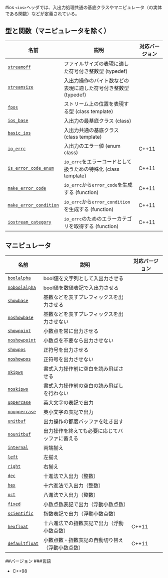 #ios
`<ios>`ヘッダでは、入出力処理共通の基底クラスやマニピュレータ（の実体である関数）などが定義されている。

## 型と関数（マニピュレータを除く）

| 名前                                                    | 説明                                                           | 対応バージョン |
|---------------------------------------------------------|----------------------------------------------------------------|----------------|
| [`streamoff`](./ios/streamoff.md)                       | ファイルサイズの表現に適した符号付き整数型 (typedef)           |                |
| [`streamsize`](./ios/streamsize.md)                     | 入出力操作のバイト数などの表現に適した符号付き整数型 (typedef) |                |
| [`fpos`](./ios/fpos.md)                                 | ストリーム上の位置を表現する型 (class template)                |                |
| [`ios_base`](./ios/ios_base.md)                         | 入出力の最基底クラス (class)                                   |                |
| [`basic_ios`](./ios/basic_ios.md)                       | 入出力共通の基底クラス (class template)                        |                |
| [`io_errc`](./ios/io_errc.md)                           | 入出力のエラー値 (enum class)                                  | C++11          |
| [`is_error_code_enum`](./ios/is_error_code_enum.md)     | `io_errc`をエラーコードとして扱うための特殊化 (class template) | C++11          |
| [`make_error_code`](./ios/make_error_code.md)           | `io_errc`から`error_code`を生成する (function)                 | C++11          |
| [`make_error_condition`](./ios/make_error_condition.md) | `io_errc`から`error_condition`を生成する (function)            | C++11          |
| [`iostream_category`](./ios/iostream_category.md)       | `io_errc`のためのエラーカテゴリを取得する (function)           | C++11          |

## マニピュレータ

| 名前                                    | 説明                                             | 対応バージョン |
|-----------------------------------------|--------------------------------------------------|----------------|
| [`boolalpha`](./ios/boolalpha.md)       | bool値を文字列として入出力させる                 |                |
| [`noboolalpha`](./ios/noboolalpha.md)   | bool値を数値表記で入出力させる                   |                |
| [`showbase`](./ios/showbase.md)         | 基数などを表すプレフィックスを出力させる         |                |
| [`noshowbase`](./ios/noshowbase.md)     | 基数などを表すプレフィックスを出力させない       |                |
| [`showpoint`](./ios/showpoint.md)       | 小数点を常に出力させる                           |                |
| [`noshowpoint`](./ios/noshowpoint.md)   | 小数点を不要なら出力させない                     |                |
| [`showpos`](./ios/showpos.md)           | 正符号を出力させる                               |                |
| [`noshowpos`](./ios/noshowpos.md)       | 正符号を出力させない                             |                |
| [`skipws`](./ios/skipws.md)             | 書式入力操作前に空白を読み飛ばさせる             |                |
| [`noskipws`](./ios/noskipws.md)         | 書式入力操作前の空白の読み飛ばしを行わない       |                |
| [`uppercase`](./ios/uppercase.md)       | 英大文字の表記で出力                             |                |
| [`nouppercase`](./ios/nouppercase.md)   | 英小文字の表記で出力                             |                |
| [`unitbuf`](./ios/unitbuf.md)           | 出力操作の都度バッファを吐き出す                 |                |
| [`nounitbuf`](./ios/nounitbuf.md)       | 出力操作を終えても必要に応じてバッファに蓄える   |                |
| [`internal`](./ios/internal.md)         | 両端揃え                                         |                |
| [`left`](./ios/left.md)                 | 左揃え                                           |                |
| [`right`](./ios/right.md)               | 右揃え                                           |                |
| [`dec`](./ios/dec.md)                   | 十進法で入出力（整数）                           |                |
| [`hex`](./ios/hex.md)                   | 十六進法で入出力（整数）                         |                |
| [`oct`](./ios/oct.md)                   | 八進法で入出力（整数）                           |                |
| [`fixed`](./ios/fixed.md)               | 小数点数表記で出力（浮動小数点数）               |                |
| [`scientific`](./ios/scientific.md)     | 指数表記で出力（浮動小数点数）                   |                |
| [`hexfloat`](./ios/hexfloat.md)         | 十六進法での指数表記で出力（浮動小数点数）       | C++11          |
| [`defaultfloat`](./ios/defaultfloat.md) | 小数点数・指数表記の自動切り替え（浮動小数点数） | C++11          |

##バージョン
###言語
- C++98
